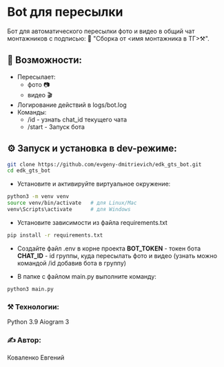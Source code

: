 # Bot для пересылки

Бот для автоматического пересылки фото и видео в общий чат монтажников с подписью: 🔩 "Сборка от <имя монтажника в ТГ>⚒️".

## 🚀 Возможности:
- Пересылает:
  - фото 📷
  - видео 🎬
- Логирование действий в logs/bot.log
- Команды:
  - /id - узнать chat_id текущего чата
  - /start - Запуск бота

## ⚙️ Запуск и установка в dev-режиме:
```bash
git clone https://github.com/evgeny-dmitrievich/edk_gts_bot.git
cd edk_gts_bot
```
- Установите и активируйте виртуальное окружение:
```bash
python3 -m venv venv
source venv/bin/activate   # для Linux/Mac
venv\Scripts\activate      # для Windows
```
- Установите зависимости из файла requirements.txt
```bash
pip install -r requirements.txt
```
- Создайте файл .env в корне проекта
**BOT_TOKEN** - токен бота
**CHAT_ID** - id группы, куда пересылать фото и видео (узнать можно командой /id добавив бота в группу)

- В папке с файлом main.py выполните команду:
```bash
python3 main.py 
```
### ⚒️ Технологии:
Python 3.9
Aiogram 3

### ✍ Автор:
Коваленко Евгений


